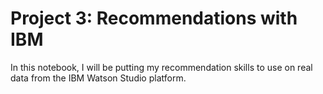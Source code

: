 # Project 3: Recommendations with IBM

In this notebook, I will be putting my recommendation skills to use on real data from the IBM Watson Studio platform.
